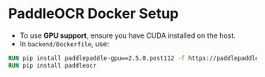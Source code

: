 # PaddleOCR Docker Setup

- To use **GPU support**, ensure you have CUDA installed on the host.
- In `backend/Dockerfile`, use:

```dockerfile
RUN pip install paddlepaddle-gpu==2.5.0.post112 -f https://paddlepaddle.org.cn/whl/mkl/avx/stable.html
RUN pip install paddleocr

